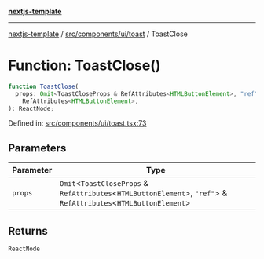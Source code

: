 [**nextjs-template**](../../../../../README.md)

---

[nextjs-template](../../../../../README.md) / [src/components/ui/toast](../README.md) / ToastClose

# Function: ToastClose()

```ts
function ToastClose(
  props: Omit<ToastCloseProps & RefAttributes<HTMLButtonElement>, "ref"> &
    RefAttributes<HTMLButtonElement>,
): ReactNode;
```

Defined in: [src/components/ui/toast.tsx:73](https://github.com/Its-Satyajit/nextjs-template/blob/a020f2e64682696d16eea8be5c54d400aa09764e/src/components/ui/toast.tsx#L73)

## Parameters

| Parameter | Type                                                                                                                   |
| --------- | ---------------------------------------------------------------------------------------------------------------------- |
| `props`   | `Omit`\<`ToastCloseProps` & `RefAttributes`\<`HTMLButtonElement`\>, `"ref"`\> & `RefAttributes`\<`HTMLButtonElement`\> |

## Returns

`ReactNode`
